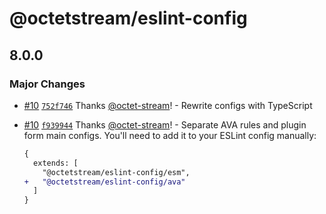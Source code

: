 # @octetstream/eslint-config

## 8.0.0

### Major Changes

- [#10](https://github.com/octet-stream/eslint-config/pull/10) [`752f746`](https://github.com/octet-stream/eslint-config/commit/752f7469f1b0e121967889915f3530b762d53a13) Thanks [@octet-stream](https://github.com/octet-stream)! - Rewrite configs with TypeScript

- [#10](https://github.com/octet-stream/eslint-config/pull/10) [`f939944`](https://github.com/octet-stream/eslint-config/commit/f9399447fbb0711cba9e3d7023575c1390c259b2) Thanks [@octet-stream](https://github.com/octet-stream)! - Separate AVA rules and plugin form main configs. You'll need to add it to your ESLint config manually:

  ```diff
  {
    extends: [
      "@octetstream/eslint-config/esm",
  +   "@octetstream/eslint-config/ava"
    ]
  }
  ```
